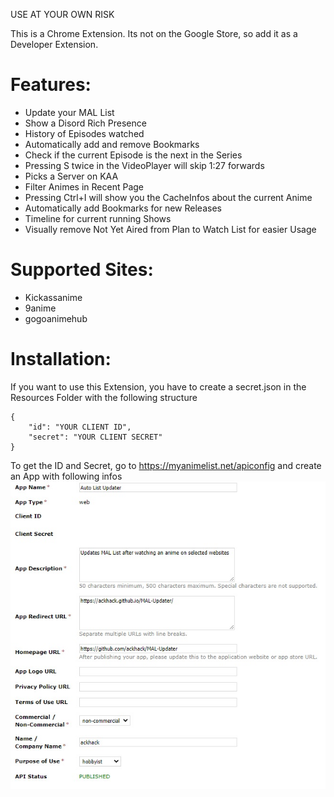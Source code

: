 USE AT YOUR OWN RISK

This is a Chrome Extension. Its not on the Google Store, so add it as a Developer Extension.


# Features:
- Update your MAL List
- Show a Disord Rich Presence
- History of Episodes watched
- Automatically add and remove Bookmarks
- Check if the current Episode is the next in the Series
- Pressing S twice in the VideoPlayer will skip 1:27 forwards
- Picks a Server on KAA
- Filter Animes in Recent Page
- Pressing Ctrl+I will show you the CacheInfos about the current Anime
- Automatically add Bookmarks for new Releases
- Timeline for current running Shows
- Visually remove Not Yet Aired from Plan to Watch List for easier Usage


# Supported Sites:
- Kickassanime
- 9anime
- gogoanimehub


# Installation:
If you want to use this Extension, you have to create a secret.json in the Resources Folder with the following structure
```
{
    "id": "YOUR CLIENT ID",
    "secret": "YOUR CLIENT SECRET"
}
```
To get the ID and Secret, go to https://myanimelist.net/apiconfig and create an App with following infos
![](https://github.com/ackhack/MAL-Updater/blob/master/Resources/MAL_App_Template.jpg)
